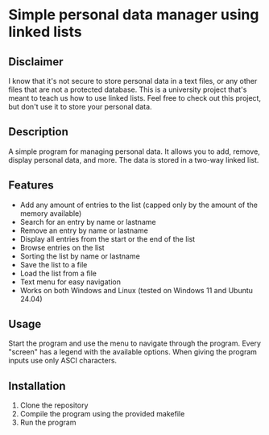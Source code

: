 # Simple personal data manager using linked lists
## Disclaimer
I know that it's not secure to store personal data in a text files, or any other files that are not a protected database.
This is a university project that's meant to teach us how to use linked lists.
Feel free to check out this project, but don't use it to store your personal data.

## Description
A simple program for managing personal data. It allows you to add, remove, display personal data, and more. The data is stored in a two-way linked list.

## Features
- Add any amount of entries to the list (capped only by the amount of the memory available)
- Search for an entry by name or lastname
- Remove an entry by name or lastname
- Display all entries from the start or the end of the list
- Browse entries on the list
- Sorting the list by name or lastname
- Save the list to a file
- Load the list from a file
- Text menu for easy navigation
- Works on both Windows and Linux (tested on Windows 11 and Ubuntu 24.04)

## Usage
Start the program and use the menu to navigate through the program.
Every "screen" has a legend with the available options.
When giving the program inputs use only ASCI characters.

## Installation
1. Clone the repository
2. Compile the program using the provided makefile
3. Run the program

